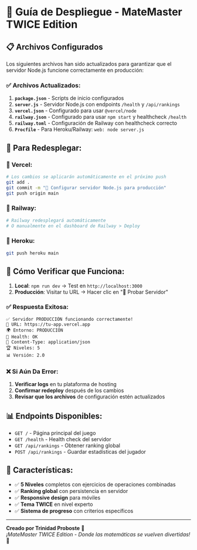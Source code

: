 # 🚀 Guía de Despliegue - MateMaster TWICE Edition

## 📋 Archivos Configurados

Los siguientes archivos han sido actualizados para garantizar que el servidor Node.js funcione correctamente en producción:

### ✅ Archivos Actualizados:

1. **`package.json`** - Scripts de inicio configurados
2. **`server.js`** - Servidor Node.js con endpoints `/health` y `/api/rankings`
3. **`vercel.json`** - Configurado para usar `@vercel/node`
4. **`railway.json`** - Configurado para usar `npm start` y healthcheck `/health`
5. **`railway.toml`** - Configuración de Railway con healthcheck correcto
6. **`Procfile`** - Para Heroku/Railway: `web: node server.js`

## 🔧 Para Redesplegar:

### 📌 **Vercel:**
```bash
# Los cambios se aplicarán automáticamente en el próximo push
git add .
git commit -m "🔧 Configurar servidor Node.js para producción"
git push origin main
```

### 📌 **Railway:**
```bash
# Railway redesplegará automáticamente
# O manualmente en el dashboard de Railway > Deploy
```

### 📌 **Heroku:**
```bash
git push heroku main
```

## 🧪 Cómo Verificar que Funciona:

1. **Local**: `npm run dev` → Test en `http://localhost:3000`
2. **Producción**: Visitar tu URL → Hacer clic en "🔧 Probar Servidor"

### ✅ Respuesta Exitosa:
```
✅ Servidor PRODUCCIÓN funcionando correctamente!
🔗 URL: https://tu-app.vercel.app
🌍 Entorno: PRODUCCIÓN
💚 Health: OK
📡 Content-Type: application/json
🏆 Niveles: 5
📊 Versión: 2.0
```

### ❌ Si Aún Da Error:

1. **Verificar logs** en tu plataforma de hosting
2. **Confirmar redeploy** después de los cambios
3. **Revisar que los archivos** de configuración estén actualizados

## 📊 Endpoints Disponibles:

- `GET /` - Página principal del juego
- `GET /health` - Health check del servidor
- `GET /api/rankings` - Obtener ranking global
- `POST /api/rankings` - Guardar estadísticas del jugador

## 🎯 Características:

- ✅ **5 Niveles** completos con ejercicios de operaciones combinadas
- ✅ **Ranking global** con persistencia en servidor
- ✅ **Responsive design** para móviles
- ✅ **Tema TWICE** en nivel experto
- ✅ **Sistema de progreso** con criterios específicos

---

**Creado por Trinidad Proboste** 👑  
*¡MateMaster TWICE Edition - Donde las matemáticas se vuelven divertidas!* 💖 
